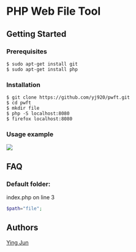 # PHP Web File Tool

## Getting Started

### Prerequisites 

```
$ sudo apt-get install git
$ sudo apt-get install php
```

### Installation 

```
$ git clone https://github.com/yj920/pwft.git
$ cd pwft
$ mkdir file
$ php -S localhost:8080
$ firefox localhost:8080
```

### Usage example 

![](https://ws4.sinaimg.cn/large/006Xmmmgly1g1vpjnu3eij30s70hzmyq.jpg)

## FAQ

### Default folder:

index.php on line 3

```php
$path="file";
```

## Authors 

[Ying Jun](https://yj920.github.io/)